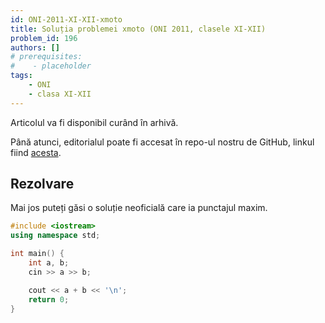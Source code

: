 ```yaml
---
id: ONI-2011-XI-XII-xmoto
title: Soluția problemei xmoto (ONI 2011, clasele XI-XII)
problem_id: 196
authors: []
# prerequisites:
#    - placeholder
tags:
    - ONI
    - clasa XI-XII
---
```

Articolul va fi disponibil curând în arhivă.

Până atunci, editorialul poate fi accesat în repo-ul nostru de GitHub, linkul fiind [acesta](https://github.com/roalgo-discord/Romanian-Olympiad-Solutions/blob/main/ONI%20(national%20olympiad)/2011/11-12/xmoto.pdf).

## Rezolvare

Mai jos puteți găsi o soluție neoficială care ia punctajul maxim.

```cpp
#include <iostream>
using namespace std;

int main() {
    int a, b;
    cin >> a >> b;

    cout << a + b << '\n';
    return 0;
}
```
